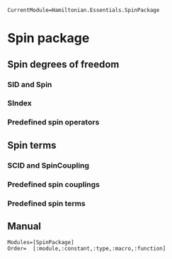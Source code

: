 ```@meta
CurrentModule=Hamiltonian.Essentials.SpinPackage
```

# Spin package

## Spin degrees of freedom

### SID and Spin

### SIndex

### Predefined spin operators

## Spin terms

### SCID and SpinCoupling

### Predefined spin couplings

### Predefined spin terms

## Manual

```@autodocs
Modules=[SpinPackage]
Order=  [:module,:constant,:type,:macro,:function]
```
